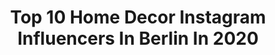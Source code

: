 ---
title: Top 10 Home Decor Instagram Influencers In Berlin In 2020
description: >-
  Find top home decor Instagram influencers in Berlin in 2020. Most popular hashtags: #berlin #stayhome #homedecor #interior.
platform: Instagram
profiles:
  - username: "javajune_selflovequeen"
    fullname: >-
      |Beauty|Fashion|Selflovetogo
    location: "Germany"
    followers: 35140
    engagement: 291
    commentsToLikes: 0.038560
    avatar: "https://scontent-lhr8-1.cdninstagram.com/v/t51.2885-19/s320x320/91865543_221013672580140_611878207972442112_n.jpg?_nc_ht=scontent-lhr8-1.cdninstagram.com&_nc_ohc=svMOKJWFH3kAX8RSLEC&oh=f1e1350b67b00699a234075055498481&oe=5EB9E468"
    verified: false
    hashtags: "#bikinibabe, #cute, #foodblogger, #schwarzkopf"
  - username: "naddl_johnson"
    fullname: >-
      HAMBURG ⚓️ TRAVEL | LIFESTYLE
    location: "Germany"
    followers: 17143
    engagement: 299
    commentsToLikes: 0.179521
    avatar: "https://scontent-ams4-1.cdninstagram.com/v/t51.2885-19/s320x320/89275202_578361049431944_2035361495218388992_n.jpg?_nc_ht=scontent-ams4-1.cdninstagram.com&_nc_ohc=5v2YFEiuiEEAX9yThsp&oh=0c889daeadac5b2a577ebbe4b22df687&oe=5EB8D18B"
    verified: false
    hashtags: "#americanstyle, #lookbook, #zara, #nudeoutfit"
  - username: "_frankiemiles"
    fullname: >-
      ➳ Frankie ×'91 »
    location: "Germany"
    followers: 137015
    engagement: 497
    commentsToLikes: 0.008635
    avatar: "https://scontent-lhr8-1.cdninstagram.com/v/t51.2885-19/s320x320/58453472_394486061278361_2642480939556405248_n.jpg?_nc_ht=scontent-lhr8-1.cdninstagram.com&_nc_ohc=faYvutx62ocAX-knb_f&oh=75f844fa24b2abaf3fa70c578ae3af18&oe=5EBAEC8B"
    verified: false
    hashtags: "#stayhome, #citylight, #homedecor, #alleswieimmer"
  - username: "marionida"
    fullname: >-
      Marion
    location: "Germany"
    followers: 8772
    engagement: 380
    commentsToLikes: 0.091930
    avatar: "https://scontent-mxp1-1.cdninstagram.com/v/t51.2885-19/s320x320/29093824_181345135979377_7712490185224617984_n.jpg?_nc_ht=scontent-mxp1-1.cdninstagram.com&_nc_ohc=C8HUzzJEZKgAX_upm7c&oh=8b6894978de6a433953b133f12f69f6f&oe=5E8FE209"
    verified: false
    hashtags: "#handgemacht, #stayhome, #greengatespot, #greengatelattecup"
  - username: "mayartist"
    fullname: >-
      Mayartist💗
    location: "Germany"
    followers: 28066
    engagement: 303
    commentsToLikes: 0.034042
    avatar: "https://scontent-bos3-1.cdninstagram.com/v/t51.2885-19/s320x320/84094985_193816158600837_9139666031948595200_n.jpg?_nc_ht=scontent-bos3-1.cdninstagram.com&_nc_ohc=FKzE0FhVjmgAX_q02bt&oh=b5e444d7b4a1ea64ed39810de0613ddf&oe=5EBAADF6"
    verified: false
    hashtags: "#coronatime, #youtube, #berlinale, #gala"
  - username: "capsulegardens"
    fullname: >-
      Cami
    location: "Germany"
    followers: 12520
    engagement: 601
    commentsToLikes: 0.019574
    avatar: "https://scontent-ams4-1.cdninstagram.com/v/t51.2885-19/s320x320/19367293_233073777204563_1634107482714406912_n.jpg?_nc_ht=scontent-ams4-1.cdninstagram.com&_nc_ohc=bUysJlaXM4oAX8GRaLP&oh=315e75e213501d6f359f0aae17554b45&oe=5EBAD3F2"
    verified: false
    hashtags: "#flaschengarten, #plantoftheday, #interiorrewildering, #pflanzenmutti"
  - username: "steffimarla"
    fullname: >-
      Stefanie
    location: "Germany"
    followers: 58248
    engagement: 200
    commentsToLikes: 0.074304
    avatar: "https://scontent-lhr8-1.cdninstagram.com/v/t51.2885-19/s320x320/90226510_2511928962404666_1813917718785556480_n.jpg?_nc_ht=scontent-lhr8-1.cdninstagram.com&_nc_ohc=zuljy-HM31MAX8v5e0w&oh=9cd692932e6603d1d0e4d21c23579061&oe=5EBBD4E3"
    verified: false
    hashtags: "#amazing, #justbefloral, #tv, #worldinbloom"
  - username: "tackasta_mara"
    fullname: >-
      Ivana Slipcevic Skrobonja
    location: "Germany"
    followers: 86276
    engagement: 482
    commentsToLikes: 0.056599
    avatar: "https://scontent-lhr8-1.cdninstagram.com/v/t51.2885-19/s320x320/87341308_2619024041543287_3926064175465365504_n.jpg?_nc_ht=scontent-lhr8-1.cdninstagram.com&_nc_ohc=yySafZXNqAEAX-p6N-C&oh=17a5d1837d9e485de5c6eee2594b2012&oe=5EBA7F7D"
    verified: false
    hashtags: "#motelrocks, #stayhome"
  - username: "lebeberlin"
    fullname: >-
      Lisa
    location: "Germany"
    followers: 27291
    engagement: 449
    commentsToLikes: 0.137651
    avatar: "https://scontent-ams4-1.cdninstagram.com/v/t51.2885-19/s320x320/72944056_501648840419782_3347362124543295488_n.jpg?_nc_ht=scontent-ams4-1.cdninstagram.com&_nc_ohc=Ymg_4JpHOsUAX_4eUh7&oh=1567d26480e2c4b5fed13d8edfb315fc&oe=5EB87A2A"
    verified: false
    hashtags: "#itsaboy, #tragemama, #februarbaby, #renovieren"
  - username: "lotta_hagen"
    fullname: >-
      FASHION✨TRAVEL✨GERMANY
    location: "Germany"
    followers: 11607
    engagement: 744
    commentsToLikes: 0.075926
    avatar: "https://scontent-ams4-1.cdninstagram.com/v/t51.2885-19/s320x320/80699640_565706847611340_6534908095095635968_n.jpg?_nc_ht=scontent-ams4-1.cdninstagram.com&_nc_ohc=pl5zyztFHmQAX8i_7fH&oh=d1cf5091063ac26ac79ce50c3cb888a0&oe=5EBB05CE"
    verified: false
    hashtags: "#lotta, #interiordesigner, #nachbarschaftschallenge, #interior"
---